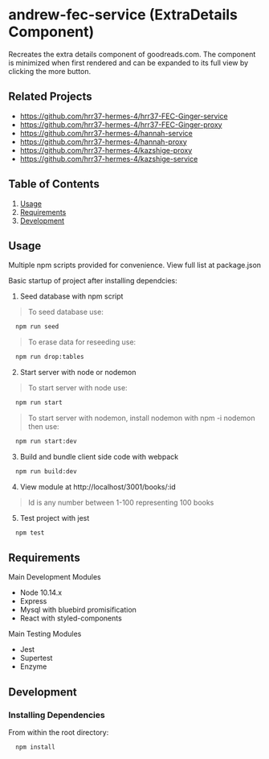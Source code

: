 # andrew-fec-service (ExtraDetails Component)

Recreates the extra details component of goodreads.com. The component is minimized when first rendered and can be expanded to its full view by clicking the more button.

## Related Projects

  - https://github.com/hrr37-hermes-4/hrr37-FEC-Ginger-service
  - https://github.com/hrr37-hermes-4/hrr37-FEC-Ginger-proxy
  - https://github.com/hrr37-hermes-4/hannah-service
  - https://github.com/hrr37-hermes-4/hannah-proxy
  - https://github.com/hrr37-hermes-4/kazshige-proxy
  - https://github.com/hrr37-hermes-4/kazshige-service

## Table of Contents

1. [Usage](#usage)
1. [Requirements](#requirements)
1. [Development](#development)

## Usage
Multiple npm scripts provided for convenience. View full list at package.json

Basic startup of project after installing dependcies:
1. Seed database with npm script
> To seed database use:
```sh
  npm run seed
```
> To erase data for reseeding use:
```sh
  npm run drop:tables
```

2. Start server with node or nodemon
> To start server with node use:
```sh
  npm run start
```
>To start server with nodemon, install nodemon with npm -i nodemon then use:
```sh
  npm run start:dev
```

3. Build and bundle client side code with webpack
```sh
  npm run build:dev
```

4. View module at http://localhost/3001/books/:id
> Id is any number between 1-100 representing 100 books

5. Test project with jest
```sh
  npm test
```


## Requirements
Main Development Modules
- Node 10.14.x
- Express
- Mysql with bluebird promisification
- React with styled-components

Main Testing Modules
- Jest
- Supertest
- Enzyme

## Development

### Installing Dependencies

From within the root directory:

```sh
  npm install
```
